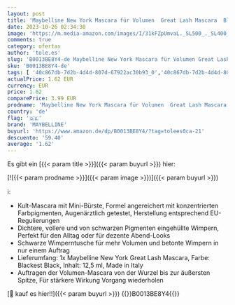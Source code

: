 ```yaml
---
layout: post
title: 'Maybelline New York Mascara für Volumen  Great Lash Mascara  Blackest Black  12 5 ml'
date: 2023-10-26 02:34:30
image: 'https://m.media-amazon.com/images/I/31kFZpUmvaL._SL500_._SL400_.jpg'
comments: true
category: ofertas
author: 'tole.es'
slug: 'B0013BE8Y4-de Maybelline New York Mascara für Volumen Great Lash Mascara...'
sku: 'B0013BE8Y4-de'
tags: [ '40c867db-7d2b-4d4d-807d-67922ac30b93_0','40c867db-7d2b-4d4d-807d-67922ac30b93_9401','5ab888ec-3252-4b9c-93a6-040061f9f9bc_0','5ab888ec-3252-4b9c-93a6-040061f9f9bc_1','5ab888ec-3252-4b9c-93a6-040061f9f9bc_4301','5ab888ec-3252-4b9c-93a6-040061f9f9bc_4501','5ab888ec-3252-4b9c-93a6-040061f9f9bc_7701','Arborist Merchandising Root','Augen Make-Up','Beauty','Beauty Must-haves','Beauty Sale','Beauty Season Sale','Custom Stores','Drogerie & Beauty: Gutscheinaktion 5 EUR geschenkt','Drogerie & Körperpflege','Kosmetik','Make-Up','Maybelline: Look like a Topmodel','Self Service','Special Features Stores','Wimperntusche','a829258d-b6ff-489f-b2f4-142fbe66940b_0','a829258d-b6ff-489f-b2f4-142fbe66940b_7001','consumablesbeauty','maybelline','🇩🇪', ]
actualPrice: 1.62 EUR
currency: EUR
price: 1.62
comparePrice: 3.99 EUR
prodname: 'Maybelline New York Mascara für Volumen  Great Lash Mascara  Blackest Black  12 5 ml'
country: 'de'
flag: '🇩🇪'
brand: 'MAYBELLINE'
buyurl: 'https://www.amazon.de/dp/B0013BE8Y4/?tag=tolees0ca-21'
descuento: '59.40'
average: '1.62'
---
```


Es gibt ein [{{< param title >}}]({{< param buyurl >}}) hier:

[![{{< param prodname >}}]({{< param image >}})]({{< param buyurl >}})

ℹ️:

- Kult-Mascara mit Mini-Bürste, Formel angereichert mit konzentrierten Farbpigmenten, Augenärztlich getestet, Herstellung entsprechend EU-Regulierungen
- Dichtere, vollere und von schwarzen Pigmenten eingehüllte Wimpern, Perfekt für den Alltag oder für dezente Abend-Looks
- Schwarze Wimperntusche für mehr Volumen und betonte Wimpern in nur einem Auftrag
- Lieferumfang: 1x Maybelline New York Great Lash Mascara, Farbe: Blackest Black, Inhalt: 12,5 ml, Made in Italy
- Auftragen der Volumen-Mascara von der Wurzel bis zur äußersten Spitze, Für stärkere Wirkung Vorgang wiederholen

[🛒 kauf es hier!!]({{< param buyurl >}})
{{<world>}}B0013BE8Y4{{</world>}}
